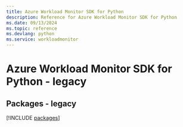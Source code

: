 ```yaml
---
title: Azure Workload Monitor SDK for Python
description: Reference for Azure Workload Monitor SDK for Python
ms.date: 09/13/2024
ms.topic: reference
ms.devlang: python
ms.service: workloadmonitor
---
```

# Azure Workload Monitor SDK for Python - legacy
## Packages - legacy
[!INCLUDE [packages](workload-monitor-index.md)]